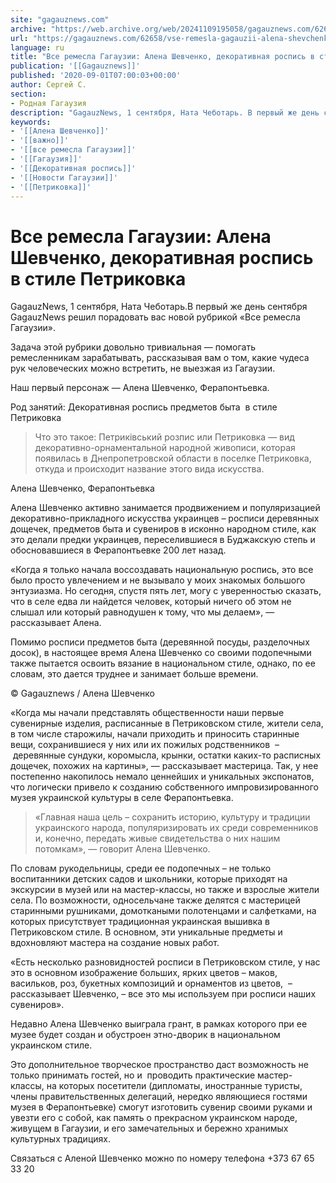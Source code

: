 ```yaml
---
site: "gagauznews.com"
archive: "https://web.archive.org/web/20241109195058/gagauznews.com/62658/vse-remesla-gagauzii-alena-shevchenko-dekorativnaya-rospis-v-stile-petrikovka.html"
url: "https://gagauznews.com/62658/vse-remesla-gagauzii-alena-shevchenko-dekorativnaya-rospis-v-stile-petrikovka.html"
language: ru
title: "Все ремесла Гагаузии: Алена Шевченко, декоративная роспись в стиле Петриковка"
publication: '[[Gagauznews]]'
published: '2020-09-01T07:00:03+00:00'
author: Сергей С.
section:
- Родная Гагаузия
description: "GagauzNews, 1 сентября, Ната Чеботарь. В первый же день сентября GagauzNews решил порадовать вас новой рубрикой «Все ремесла Гагаузии». Задача этой рубрики довольно тривиальная — помогать ремесленникам зарабатывать, рассказывая вам о том, какие чудеса рук человеческих можно встретить, не выезжая из Гагаузии. Наш первый персонаж — Алена Шевченко, Ферапонтьевка. Род занятий: Декоративная роспись предметов быта в стиле Петриковка Что это такое: Петриківський розпис или Петриковка — вид декоративно-орнаментальной народной живописи, которая появилась в Днепропетровской области в поселке Петриковка, откуда и происходит название этого вида искусства. Алена Шевченко активно занимается продвижением и популяризацией декоративно-прикладного искусства украинцев – росписи деревянных дощечек, предметов […]"
keywords:
- '[[Алена Шевченко]]'
- '[[важно]]'
- '[[все ремесла Гагаузии]]'
- '[[Гагаузия]]'
- '[[Декоративная роспись]]'
- '[[Новости Гагаузии]]'
- '[[Петриковка]]'
---
```


# Все ремесла Гагаузии: Алена Шевченко, декоративная роспись в стиле Петриковка

GagauzNews, 1 сентября, Ната Чеботарь.В первый же день сентября GagauzNews решил порадовать вас новой рубрикой «Все ремесла Гагаузии».

Задача этой рубрики довольно тривиальная — помогать ремесленникам зарабатывать, рассказывая вам о том, какие чудеса рук человеческих можно встретить, не выезжая из Гагаузии.

Наш первый персонаж — Алена Шевченко, Ферапонтьевка.

Род занятий: Декоративная роспись предметов быта  в стиле Петриковка

> Что это такое: Петриківський розпис или Петриковка — вид декоративно-орнаментальной народной живописи, которая появилась в Днепропетровской области в поселке Петриковка, откуда и происходит название этого вида искусства.

Алена Шевченко, Ферапонтьевка

Алена Шевченко активно занимается продвижением и популяризацией декоративно-прикладного искусства украинцев – росписи деревянных дощечек, предметов быта и сувениров в исконно народном стиле, как это делали предки украинцев, переселившиеся в Буджакскую степь и обосновавшиеся в Ферапонтьевке 200 лет назад.

«Когда я только начала воссоздавать национальную роспись, это все было просто увлечением и не вызывало у моих знакомых большого энтузиазма. Но сегодня, спустя пять лет, могу с уверенностью сказать, что в селе едва ли найдется человек, который ничего об этом не слышал или который равнодушен к тому, что мы делаем», — рассказывает Алена.

Помимо росписи предметов быта (деревянной посуды, разделочных досок), в настоящее время Алена Шевченко со своими подопечными также пытается освоить вязание в национальном стиле, однако, по ее словам, это дается труднее и занимает больше времени.

© Gagauznews / Алена Шевченко

«Когда мы начали представлять общественности наши первые сувенирные изделия, расписанные в Петриковском стиле, жители села, в том числе старожилы, начали приходить и приносить старинные вещи, сохранившиеся у них или их пожилых родственников  –  деревянные сундуки, коромысла, крынки, остатки каких-то расписных дощечек, похожих на картины», — рассказывает мастерица. Так, у нее постепенно накопилось немало ценнейших и уникальных экспонатов, что логически привело к созданию собственного импровизированного музея украинской культуры в селе Ферапонтьевка.

> «Главная наша цель – сохранить историю, культуру и традиции украинского народа, популяризировать их среди современников и, конечно, передать живые свидетельства о них нашим потомкам», — говорит Алена Шевченко.

По словам рукодельницы, среди ее подопечных – не только воспитанники детских садов и школьники, которые приходят на экскурсии в музей или на мастер-классы, но также и взрослые жители села. По возможности, односельчане также делятся с мастерицей старинными рушниками, домоткаными полотенцами и салфетками, на которых присутствует традиционная украинская вышивка в Петриковском стиле. В основном, эти уникальные предметы и вдохновляют мастера на создание новых работ.

«Есть несколько разновидностей росписи в Петриковском стиле, у нас это в основном изображение больших, ярких цветов – маков, васильков, роз, букетных композиций и орнаментов из цветов,  – рассказывает Шевченко, – все это мы используем при росписи наших сувениров».

Недавно Алена Шевченко выиграла грант, в рамках которого при ее музее будет создан и обустроен этно-дворик в национальном украинском стиле.

Это дополнительное творческое пространство даст возможность не только принимать гостей, но и  проводить практические мастер-классы, на которых посетители (дипломаты, иностранные туристы, члены правительственных делегаций, нередко являющиеся гостями музея в Ферапонтьевке) смогут изготовить сувенир своими руками и увезти его с собой, как память о прекрасном украинском народе, живущем в Гагаузии, и его замечательных и бережно хранимых культурных традициях.

Связаться с Аленой Шевченко можно по номеру телефона +373 67 65 33 20